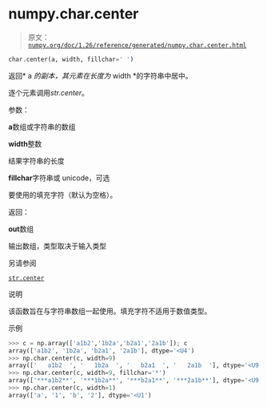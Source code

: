 # numpy.char.center

> 原文：[`numpy.org/doc/1.26/reference/generated/numpy.char.center.html`](https://numpy.org/doc/1.26/reference/generated/numpy.char.center.html)

```py
char.center(a, width, fillchar=' ')
```

返回* a *的副本，其元素在长度为* width *的字符串中居中。

逐个元素调用*str.center*。

参数：

**a**数组或字符串的数组

**width**整数

结果字符串的长度

**fillchar**字符串或 unicode，可选

要使用的填充字符（默认为空格）。

返回：

**out**数组

输出数组，类型取决于输入类型

另请参阅

[`str.center`](https://docs.python.org/3/library/stdtypes.html#str.center "(在 Python v3.11 中)")

说明

该函数旨在与字符串数组一起使用。填充字符不适用于数值类型。

示例

```py
>>> c = np.array(['a1b2','1b2a','b2a1','2a1b']); c
array(['a1b2', '1b2a', 'b2a1', '2a1b'], dtype='<U4')
>>> np.char.center(c, width=9)
array(['   a1b2  ', '   1b2a  ', '   b2a1  ', '   2a1b  '], dtype='<U9')
>>> np.char.center(c, width=9, fillchar='*')
array(['***a1b2**', '***1b2a**', '***b2a1**', '***2a1b**'], dtype='<U9')
>>> np.char.center(c, width=1)
array(['a', '1', 'b', '2'], dtype='<U1') 
```
